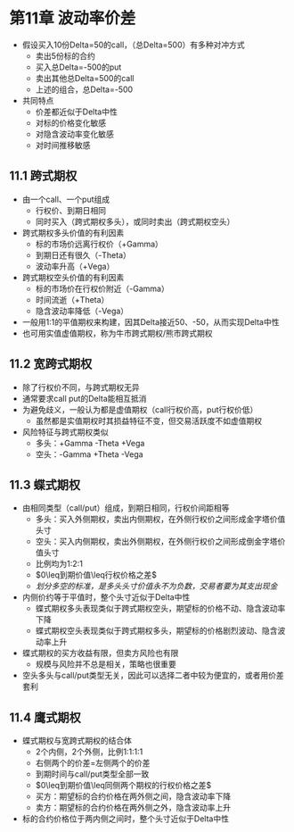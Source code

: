 # 第11章 波动率价差

* 假设买入10份Delta=50的call，（总Delta=500）有多种对冲方式
  * 卖出5份标的合约
  * 买入总Delta=-500的put
  * 卖出其他总Delta=500的call
  * 上述的组合，总Delta=-500
* 共同特点
  * 价差都近似于Delta中性
  * 对标的价格变化敏感
  * 对隐含波动率变化敏感
  * 对时间推移敏感

## 11.1 跨式期权

* 由一个call、一个put组成
  * 行权价、到期日相同
  * 同时买入（跨式期权多头），或同时卖出（跨式期权空头）
* 跨式期权多头价值的有利因素
  * 标的市场价远离行权价（+Gamma）
  * 到期日还有很久（-Theta）
  * 波动率升高（+Vega）
* 跨式期权空头价值的有利因素
  * 标的市场价在行权价附近（-Gamma）
  * 时间流逝（+Theta）
  * 隐含波动率降低（-Vega）
* 一般用1:1的平值期权来构建，因其Delta接近50、-50，从而实现Delta中性
* 也可用实值虚值期权，称为牛市跨式期权/熊市跨式期权

## 11.2 宽跨式期权

* 除了行权价不同，与跨式期权无异
* 通常要求call put的Delta能相互抵消
* 为避免歧义，一般认为都是虚值期权（call行权价高，put行权价低）
  * 虽然都是实值期权时其损益特征不变，但交易活跃度不如虚值期权
* 风险特征与跨式期权类似
  * 多头：+Gamma -Theta +Vega
  * 空头：-Gamma +Theta -Vega

## 11.3 蝶式期权

* 由相同类型（call/put）组成，到期日相同，行权价间距相等
  * 多头：买入外侧期权，卖出内侧期权，在外侧行权价之间形成金字塔价值头寸
  * 空头：买入内侧期权，卖出外侧期权，在外侧行权价之间形成倒金字塔价值头寸
  * 比例均为1:2:1
  * $0\leq到期价值\leq行权价格之差$
  * *划分多空的标准，是多头头寸价值永不为负数，交易者要为其支出现金*
* 内侧价约等于平值时，整个头寸近似于Delta中性
  * 蝶式期权多头表现类似于跨式期权空头，期望标的价格不动、隐含波动率下降
  * 蝶式期权空头表现类似于跨式期权多头，期望标的价格剧烈波动、隐含波动率上升
* 蝶式期权的买方收益有限，但卖方风险也有限
  * 规模与风险并不总是相关，策略也很重要
* 空头多头与call/put类型无关，因此可以选择二者中较为便宜的，或者用价差套利

## 11.4 鹰式期权

* 蝶式期权与宽跨式期权的结合体
  * 2个内侧，2个外侧，比例1:1:1:1
  * 右侧两个的价差=左侧两个的价差
  * 到期时间与call/put类型全部一致
  * $0\leq到期价值\leq同侧两个期权的行权价格之差$
  * 买方：期望标的合约价格在两外侧之间，隐含波动率下降
  * 卖方：期望标的合约价格在两外侧之外，隐含波动率上升
* 标的合约价格位于两内侧之间时，整个头寸近似于Delta中性